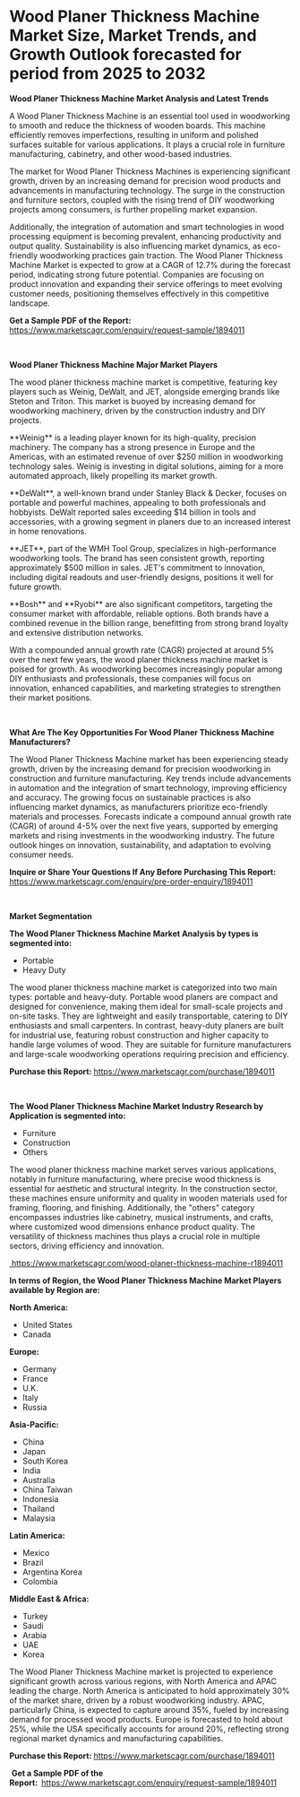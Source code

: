 <p><h1>Wood Planer Thickness Machine Market Size, Market Trends, and Growth Outlook forecasted for period from 2025 to 2032</h1></p><p><strong>Wood Planer Thickness Machine Market Analysis and Latest Trends</strong></p>
<p><p>A Wood Planer Thickness Machine is an essential tool used in woodworking to smooth and reduce the thickness of wooden boards. This machine efficiently removes imperfections, resulting in uniform and polished surfaces suitable for various applications. It plays a crucial role in furniture manufacturing, cabinetry, and other wood-based industries. </p><p>The market for Wood Planer Thickness Machines is experiencing significant growth, driven by an increasing demand for precision wood products and advancements in manufacturing technology. The surge in the construction and furniture sectors, coupled with the rising trend of DIY woodworking projects among consumers, is further propelling market expansion. </p><p>Additionally, the integration of automation and smart technologies in wood processing equipment is becoming prevalent, enhancing productivity and output quality. Sustainability is also influencing market dynamics, as eco-friendly woodworking practices gain traction. The Wood Planer Thickness Machine Market is expected to grow at a CAGR of 12.7% during the forecast period, indicating strong future potential. Companies are focusing on product innovation and expanding their service offerings to meet evolving customer needs, positioning themselves effectively in this competitive landscape.</p></p>
<p><strong>Get a Sample PDF of the Report:&nbsp;</strong> <a href="https://www.marketscagr.com/enquiry/request-sample/1894011?utm_campaign=3498&utm_medium=2&utm_source=Github&utm_content=ia&utm_term=12042025&utm_id=wood-planer-thickness-machine">https://www.marketscagr.com/enquiry/request-sample/1894011</a></p>
<p>&nbsp;</p>
<p><strong>Wood Planer Thickness Machine Major Market Players</strong></p>
<p><p>The wood planer thickness machine market is competitive, featuring key players such as Weinig, DeWalt, and JET, alongside emerging brands like Steton and Triton. This market is buoyed by increasing demand for woodworking machinery, driven by the construction industry and DIY projects.</p><p>**Weinig** is a leading player known for its high-quality, precision machinery. The company has a strong presence in Europe and the Americas, with an estimated revenue of over $250 million in woodworking technology sales. Weinig is investing in digital solutions, aiming for a more automated approach, likely propelling its market growth.</p><p>**DeWalt**, a well-known brand under Stanley Black & Decker, focuses on portable and powerful machines, appealing to both professionals and hobbyists. DeWalt reported sales exceeding $14 billion in tools and accessories, with a growing segment in planers due to an increased interest in home renovations.</p><p>**JET**, part of the WMH Tool Group, specializes in high-performance woodworking tools. The brand has seen consistent growth, reporting approximately $500 million in sales. JET's commitment to innovation, including digital readouts and user-friendly designs, positions it well for future growth.</p><p>**Bosh** and **Ryobi** are also significant competitors, targeting the consumer market with affordable, reliable options. Both brands have a combined revenue in the billion range, benefitting from strong brand loyalty and extensive distribution networks.</p><p>With a compounded annual growth rate (CAGR) projected at around 5% over the next few years, the wood planer thickness machine market is poised for growth. As woodworking becomes increasingly popular among DIY enthusiasts and professionals, these companies will focus on innovation, enhanced capabilities, and marketing strategies to strengthen their market positions.</p></p>
<p>&nbsp;</p>
<p><strong>What Are The Key Opportunities For Wood Planer Thickness Machine Manufacturers?</strong></p>
<p><p>The Wood Planer Thickness Machine market has been experiencing steady growth, driven by the increasing demand for precision woodworking in construction and furniture manufacturing. Key trends include advancements in automation and the integration of smart technology, improving efficiency and accuracy. The growing focus on sustainable practices is also influencing market dynamics, as manufacturers prioritize eco-friendly materials and processes. Forecasts indicate a compound annual growth rate (CAGR) of around 4-5% over the next five years, supported by emerging markets and rising investments in the woodworking industry. The future outlook hinges on innovation, sustainability, and adaptation to evolving consumer needs.</p></p>
<p><strong>Inquire or Share Your Questions If Any Before Purchasing This Report:</strong> <a href="https://www.marketscagr.com/enquiry/pre-order-enquiry/1894011?utm_campaign=3498&utm_medium=2&utm_source=Github&utm_content=ia&utm_term=12042025&utm_id=wood-planer-thickness-machine">https://www.marketscagr.com/enquiry/pre-order-enquiry/1894011</a></p>
<p>&nbsp;</p>
<p><strong>Market Segmentation</strong></p>
<p><strong>The Wood Planer Thickness Machine Market Analysis by types is segmented into:</strong></p>
<p><ul><li>Portable</li><li>Heavy Duty</li></ul></p>
<p><p>The wood planer thickness machine market is categorized into two main types: portable and heavy-duty. Portable wood planers are compact and designed for convenience, making them ideal for small-scale projects and on-site tasks. They are lightweight and easily transportable, catering to DIY enthusiasts and small carpenters. In contrast, heavy-duty planers are built for industrial use, featuring robust construction and higher capacity to handle large volumes of wood. They are suitable for furniture manufacturers and large-scale woodworking operations requiring precision and efficiency.</p></p>
<p><strong>Purchase this Report:&nbsp;</strong><a href="https://www.marketscagr.com/purchase/1894011?utm_campaign=3498&utm_medium=2&utm_source=Github&utm_content=ia&utm_term=12042025&utm_id=wood-planer-thickness-machine">https://www.marketscagr.com/purchase/1894011</a></p>
<p>&nbsp;</p>
<p><strong>The Wood Planer Thickness Machine Market Industry Research by Application is segmented into:</strong></p>
<p><ul><li>Furniture</li><li>Construction</li><li>Others</li></ul></p>
<p><p>The wood planer thickness machine market serves various applications, notably in furniture manufacturing, where precise wood thickness is essential for aesthetic and structural integrity. In the construction sector, these machines ensure uniformity and quality in wooden materials used for framing, flooring, and finishing. Additionally, the "others" category encompasses industries like cabinetry, musical instruments, and crafts, where customized wood dimensions enhance product quality. The versatility of thickness machines thus plays a crucial role in multiple sectors, driving efficiency and innovation.</p></p>
<p><a href="https://www.marketscagr.com/wood-planer-thickness-machine-r1894011?utm_campaign=3498&utm_medium=2&utm_source=Github&utm_content=ia&utm_term=12042025&utm_id=wood-planer-thickness-machine">&nbsp;https://www.marketscagr.com/wood-planer-thickness-machine-r1894011</a></p>
<p><strong>In terms of Region, the Wood Planer Thickness Machine Market Players available by Region are:</strong></p>
<p>
    <p> <strong> North America: </strong>
        <ul>
            <li>United States</li>
            <li>Canada</li>
        </ul>
        </p> 
    <p> <strong> Europe: </strong>
        <ul>
            <li>Germany</li>
            <li>France</li>
            <li>U.K.</li>
            <li>Italy</li>
            <li>Russia</li>
        </ul>
        </p> 
    <p> <strong> Asia-Pacific: </strong>
        <ul>
            <li>China</li>
            <li>Japan</li>
            <li>South Korea</li>
            <li>India</li>
            <li>Australia</li>
            <li>China Taiwan</li>
            <li>Indonesia</li>
            <li>Thailand</li>
            <li>Malaysia</li>
        </ul>
        </p> 
    <p> <strong> Latin America: </strong>
        <ul>
            <li>Mexico</li>
            <li>Brazil</li>
            <li>Argentina Korea</li>
            <li>Colombia</li>
        </ul>
        </p> 
    <p> <strong> Middle East & Africa: </strong>
        <ul>
            <li>Turkey</li>
            <li>Saudi</li>
            <li>Arabia</li>
            <li>UAE</li>
            <li>Korea</li>
        </ul>
    </p>
    </p>
<p><p>The Wood Planer Thickness Machine market is projected to experience significant growth across various regions, with North America and APAC leading the charge. North America is anticipated to hold approximately 30% of the market share, driven by a robust woodworking industry. APAC, particularly China, is expected to capture around 35%, fueled by increasing demand for processed wood products. Europe is forecasted to hold about 25%, while the USA specifically accounts for around 20%, reflecting strong regional market dynamics and manufacturing capabilities.</p></p>
<p><strong>Purchase this Report: </strong><a href="https://www.marketscagr.com/purchase/1894011?utm_campaign=3498&utm_medium=2&utm_source=Github&utm_content=ia&utm_term=12042025&utm_id=wood-planer-thickness-machine">https://www.marketscagr.com/purchase/1894011</a></p>
<p>&nbsp;<strong>Get a Sample PDF of the Report:&nbsp;&nbsp;</strong><a href="https://www.marketscagr.com/enquiry/request-sample/1894011?utm_campaign=3498&utm_medium=2&utm_source=Github&utm_content=ia&utm_term=12042025&utm_id=wood-planer-thickness-machine">https://www.marketscagr.com/enquiry/request-sample/1894011</a></p>
<p><strong></strong></p>
<p><p></p><p></p><p></p></p>